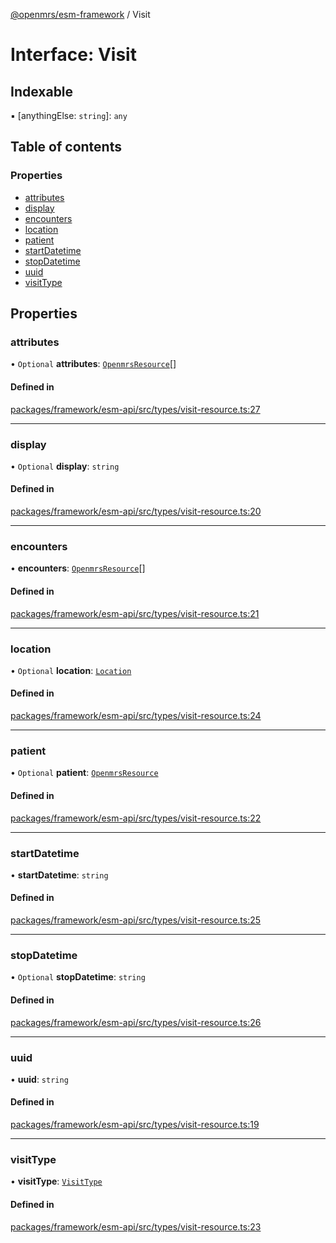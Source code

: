 [@openmrs/esm-framework](../API.md) / Visit

# Interface: Visit

## Indexable

▪ [anythingElse: `string`]: `any`

## Table of contents

### Properties

- [attributes](Visit.md#attributes)
- [display](Visit.md#display)
- [encounters](Visit.md#encounters)
- [location](Visit.md#location)
- [patient](Visit.md#patient)
- [startDatetime](Visit.md#startdatetime)
- [stopDatetime](Visit.md#stopdatetime)
- [uuid](Visit.md#uuid)
- [visitType](Visit.md#visittype)

## Properties

### attributes

• `Optional` **attributes**: [`OpenmrsResource`](OpenmrsResource.md)[]

#### Defined in

[packages/framework/esm-api/src/types/visit-resource.ts:27](https://github.com/openmrs/openmrs-esm-core/blob/main/packages/framework/esm-api/src/types/visit-resource.ts#L27)

___

### display

• `Optional` **display**: `string`

#### Defined in

[packages/framework/esm-api/src/types/visit-resource.ts:20](https://github.com/openmrs/openmrs-esm-core/blob/main/packages/framework/esm-api/src/types/visit-resource.ts#L20)

___

### encounters

• **encounters**: [`OpenmrsResource`](OpenmrsResource.md)[]

#### Defined in

[packages/framework/esm-api/src/types/visit-resource.ts:21](https://github.com/openmrs/openmrs-esm-core/blob/main/packages/framework/esm-api/src/types/visit-resource.ts#L21)

___

### location

• `Optional` **location**: [`Location`](Location.md)

#### Defined in

[packages/framework/esm-api/src/types/visit-resource.ts:24](https://github.com/openmrs/openmrs-esm-core/blob/main/packages/framework/esm-api/src/types/visit-resource.ts#L24)

___

### patient

• `Optional` **patient**: [`OpenmrsResource`](OpenmrsResource.md)

#### Defined in

[packages/framework/esm-api/src/types/visit-resource.ts:22](https://github.com/openmrs/openmrs-esm-core/blob/main/packages/framework/esm-api/src/types/visit-resource.ts#L22)

___

### startDatetime

• **startDatetime**: `string`

#### Defined in

[packages/framework/esm-api/src/types/visit-resource.ts:25](https://github.com/openmrs/openmrs-esm-core/blob/main/packages/framework/esm-api/src/types/visit-resource.ts#L25)

___

### stopDatetime

• `Optional` **stopDatetime**: `string`

#### Defined in

[packages/framework/esm-api/src/types/visit-resource.ts:26](https://github.com/openmrs/openmrs-esm-core/blob/main/packages/framework/esm-api/src/types/visit-resource.ts#L26)

___

### uuid

• **uuid**: `string`

#### Defined in

[packages/framework/esm-api/src/types/visit-resource.ts:19](https://github.com/openmrs/openmrs-esm-core/blob/main/packages/framework/esm-api/src/types/visit-resource.ts#L19)

___

### visitType

• **visitType**: [`VisitType`](VisitType.md)

#### Defined in

[packages/framework/esm-api/src/types/visit-resource.ts:23](https://github.com/openmrs/openmrs-esm-core/blob/main/packages/framework/esm-api/src/types/visit-resource.ts#L23)

